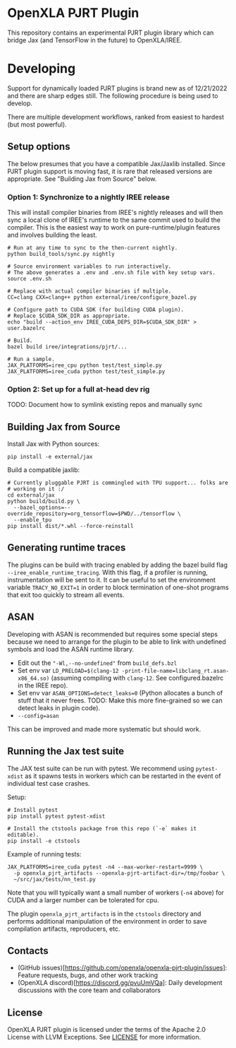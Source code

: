 # OpenXLA PJRT Plugin

This repository contains an experimental PJRT plugin library which can bridge
Jax (and TensorFlow in the future) to OpenXLA/IREE.

# Developing

Support for dynamically loaded PJRT plugins is brand new as of 12/21/2022 and
there are sharp edges still. The following procedure is being used to develop.

There are multiple development workflows, ranked from easiest to hardest (but
most powerful).

## Setup options

The below presumes that you have a compatible Jax/Jaxlib installed. Since 
PJRT plugin support is moving fast, it is rare that released versions are 
appropriate. See "Building Jax from Source" below.

### Option 1: Synchronize to a nightly IREE release

This will install compiler binaries from IREE's nightly releases and will then
sync a local clone of IREE's runtime to the same commit used to build the
compiler. This is the easiest way to work on pure-runtime/plugin features and
involves building the least.

```
# Run at any time to sync to the then-current nightly.
python build_tools/sync.py nightly

# Source environment variables to run interactively.
# The above generates a .env and .env.sh file with key setup vars.
source .env.sh

# Replace with actual compiler binaries if multiple.
CC=clang CXX=clang++ python external/iree/configure_bazel.py

# Configure path to CUDA SDK (for building CUDA plugin).
# Replace $CUDA_SDK_DIR as appropriate.
echo "build --action_env IREE_CUDA_DEPS_DIR=$CUDA_SDK_DIR" > user.bazelrc

# Build.
bazel build iree/integrations/pjrt/...

# Run a sample.
JAX_PLATFORMS=iree_cpu python test/test_simple.py
JAX_PLATFORMS=iree_cuda python test/test_simple.py
```

### Option 2: Set up for a full at-head dev rig

TODO: Document how to symlink existing repos and manually sync


## Building Jax from Source

Install Jax with Python sources:

```
pip install -e external/jax
```

Build a compatible jaxlib:

```
# Currently pluggable PJRT is commingled with TPU support... folks are
# working on it :/
cd external/jax
python build/build.py \
  --bazel_options=--override_repository=org_tensorflow=$PWD/../tensorflow \
  --enable_tpu
pip install dist/*.whl --force-reinstall
```

## Generating runtime traces

The plugins can be build with tracing enabled by adding the bazel build flag
`--iree_enable_runtime_tracing`. With this flag, if a profiler is running,
instrumentation will be sent to it. It can be useful to set the environment
variable `TRACY_NO_EXIT=1` in order to block termination of one-shot programs
that exit too quickly to stream all events.

## ASAN

Developing with ASAN is recommended but requires some special steps because
we need to arrange for the plugin to be able to link with undefined
symbols and load the ASAN runtime library.

* Edit out the `"-Wl,--no-undefined"` from `build_defs.bzl`
* Set env var `LD_PRELOAD=$(clang-12 -print-file-name=libclang_rt.asan-x86_64.so)`
  (assuming compiling with `clang-12`. See configured.bazelrc in the IREE repo).
* Set env var `ASAN_OPTIONS=detect_leaks=0` (Python allocates a bunch of stuff
  that it never frees. TODO: Make this more fine-grained so we can detect leaks in
  plugin code).
* `--config=asan`

This can be improved and made more systematic but should work.

## Running the Jax test suite

The JAX test suite can be run with pytest. We recommend using `pytest-xdist`
as it spawns tests in workers which can be restarted in the event of individual
test case crashes.

Setup:

```
# Install pytest
pip install pytest pytest-xdist

# Install the ctstools package from this repo (`-e` makes it editable).
pip install -e ctstools
```

Example of running tests:

```
JAX_PLATFORMS=iree_cuda pytest -n4 --max-worker-restart=9999 \
  -p openxla_pjrt_artifacts --openxla-pjrt-artifact-dir=/tmp/foobar \
  ~/src/jax/tests/nn_test.py
```

Note that you will typically want a small number of workers (`-n4` above) for
CUDA and a larger number can be tolerated for cpu.

The plugin `openxla_pjrt_artifacts` is in the `ctstools` directory and
performs additional manipulation of the environment in order to save
compilation artifacts, reproducers, etc.

## Contacts

* (GitHub issues)[https://github.com/openxla/openxla-pjrt-plugin/issues]:
  Feature requests, bugs, and other work tracking
* (OpenXLA discord)[https://discord.gg/pvuUmVQa]: Daily development discussions
  with the core team and collaborators

## License

OpenXLA PJRT plugin is licensed under the terms of the Apache 2.0 License with
LLVM Exceptions. See [LICENSE](LICENSE) for more information.

